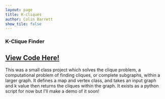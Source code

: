 ```yaml
---
layout: page
title: K-cliques
author: Colin Barrett
show_tile: false
---
```



<h3> K-Clique Finder</h3>

<h2><a href ='https://github.com/cbarre01/k-cliques'>View Code Here!</a></h2>

<p> This was a small class project which solves the clique problem, a computational problem of finding cliques, or complete subgraphs, within a larger graph. It defines a map and vertex class, and takes an input graph and k value then returns the cliques within the graph. It exists as a python script for now but I'll make a demo of it soon! </p>
